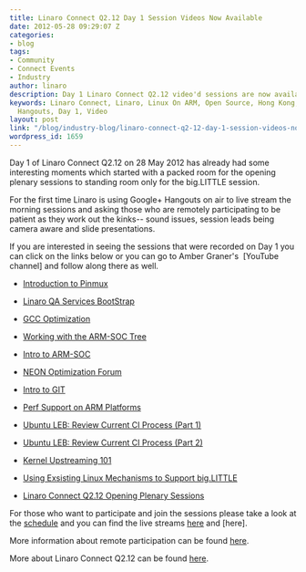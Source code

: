 ```yaml
---
title: Linaro Connect Q2.12 Day 1 Session Videos Now Available
date: 2012-05-28 09:29:07 Z
categories:
- blog
tags:
- Community
- Connect Events
- Industry
author: linaro
description: Day 1 Linaro Connect Q2.12 video'd sessions are now available online.
keywords: Linaro Connect, Linaro, Linux On ARM, Open Source, Hong Kong, Sessions,
  Hangouts, Day 1, Video
layout: post
link: "/blog/industry-blog/linaro-connect-q2-12-day-1-session-videos-now-available/"
wordpress_id: 1659
---
```


Day 1 of Linaro Connect Q2.12 on 28 May 2012 has already had some interesting moments which started with a packed room for the opening plenary sessions to standing room only for the big.LITTLE session.

For the first time Linaro is using Google+ Hangouts on air to live stream the morning sessions and asking those who are remotely participating to be patient as they work out the kinks-- sound issues, session leads being camera aware and slide presentations.

If you are interested in seeing the sessions that were recorded on Day 1 you can click on the links below or you can go to Amber Graner's  [YouTube channel] and follow along there as well.

  * [Introduction to Pinmux](http://youtu.be/Zd5SseuszQ0)


  * [Linaro QA Services BootStrap](http://youtu.be/I59HuSt_yCI)


  * [GCC Optimization](http://youtu.be/zyxHPg3rJss)


  * [Working with the ARM-SOC Tree](http://youtu.be/_J4wIisd-9o)


  * [Intro to ARM-SOC](http://youtu.be/Q1Xp-HlbF00)


  * [NEON Optimization Forum](http://youtu.be/zYnC888SzFQ)


  * [Intro to GIT](http://youtu.be/iiKOX96-gwg)


  * [Perf Support on ARM Platforms](http://youtu.be/r_RhM9kEYjc)


  * [Ubuntu LEB: Review Current CI Process (Part 1)](http://youtu.be/zKFhwqbvay8)


  * [Ubuntu LEB: Review Current CI Process (Part 2)](http://youtu.be/YyNdYapK8Lw)


  * [Kernel Upstreaming 101](http://youtu.be/fp7n7VPrHD8)


  * [Using Exsisting Linux Mechanisms to Support big.LITTLE](http://youtu.be/K8C31mb7Qc0)


  * [Linaro Connect Q2.12 Opening Plenary Sessions](http://youtu.be/OlzYuXMuJ9E)


For those who want to participate and join the sessions please take a look at the [schedule](http://connect.linaro.org/resources/#schedule) and you can find the live streams [here](https://plus.google.com/+LinaroOrg) and [here].

More information about remote participation can be found [here](http://connect.linaro.org/).

More about Linaro Connect Q2.12 can be found [here](http://connect.linaro.org/resources/#welcome).
